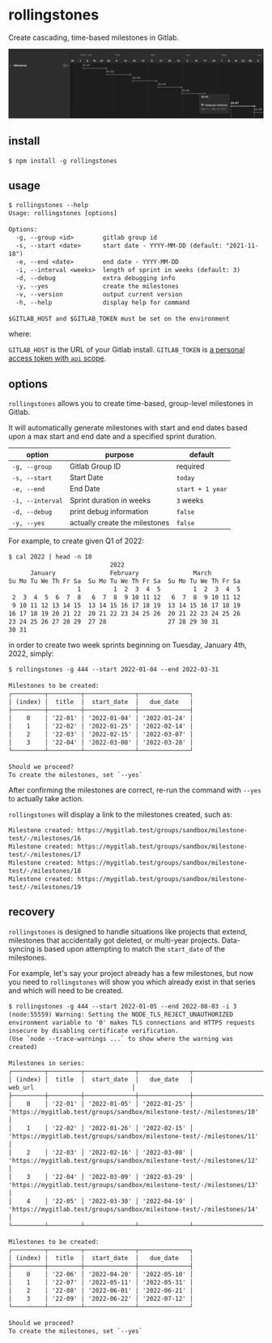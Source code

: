 # rollingstones

Create cascading, time-based milestones in Gitlab.

![](milestones.png)

## install

```console
$ npm install -g rollingstones
```

## usage

```console
$ rollingstones --help
Usage: rollingstones [options]

Options:
  -g, --group <id>        gitlab group id
  -s, --start <date>      start date - YYYY-MM-DD (default: "2021-11-18")
  -e, --end <date>        end date - YYYY-MM-DD
  -i, --interval <weeks>  length of sprint in weeks (default: 3)
  -d, --debug             extra debugging info
  -y, --yes               create the milestones
  -v, --version           output current version
  -h, --help              display help for command

$GITLAB_HOST and $GITLAB_TOKEN must be set on the environment
```

where:

`GITLAB_HOST` is the URL of your Gitlab install.
`GITLAB_TOKEN` is [a personal access token with `api` scope](https://docs.gitlab.com/ee/user/profile/personal_access_tokens.html).

## options

`rollingstones` allows you to create time-based, group-level milestones in Gitlab.

It will automatically generate milestones with start and end dates based upon a max start and end date and a specified sprint duration.

| option           | purpose                         | default          |
|------------------|---------------------------------|------------------|
| `-g, --group`    | Gitlab Group ID                 | required         |
| `-s, --start`    | Start Date                      | `today`          |
| `-e, --end`      | End Date                        | `start + 1 year` |
| `-i, --interval` | Sprint duration in weeks        | `3` weeks        |
| `-d, --debug`    | print debug information         | `false`          |
| `-y, --yes`      | actually create the milestones  | `false`          |


For example, to create given Q1 of 2022:
```console
$ cal 2022 | head -n 10
                            2022
      January               February               March
Su Mo Tu We Th Fr Sa  Su Mo Tu We Th Fr Sa  Su Mo Tu We Th Fr Sa
                   1         1  2  3  4  5         1  2  3  4  5
 2  3  4  5  6  7  8   6  7  8  9 10 11 12   6  7  8  9 10 11 12
 9 10 11 12 13 14 15  13 14 15 16 17 18 19  13 14 15 16 17 18 19
16 17 18 19 20 21 22  20 21 22 23 24 25 26  20 21 22 23 24 25 26
23 24 25 26 27 28 29  27 28                 27 28 29 30 31
30 31
```

in order to create two week sprints beginning on Tuesday, January 4th, 2022, simply:

```console
$ rollingstones -g 444 --start 2022-01-04 --end 2022-03-31

Milestones to be created:
┌─────────┬─────────┬──────────────┬──────────────┐
│ (index) │  title  │  start_date  │   due_date   │
├─────────┼─────────┼──────────────┼──────────────┤
│    0    │ '22-01' │ '2022-01-04' │ '2022-01-24' │
│    1    │ '22-02' │ '2022-01-25' │ '2022-02-14' │
│    2    │ '22-03' │ '2022-02-15' │ '2022-03-07' │
│    3    │ '22-04' │ '2022-03-08' │ '2022-03-28' │
└─────────┴─────────┴──────────────┴──────────────┘

Should we proceed?
To create the milestones, set `--yes`
```

After confirming the milestones are correct, re-run the command with `--yes` to actually take action. 

`rollingstones` will display a link to the milestones created, such as:

```console
Milestone created: https://mygitlab.test/groups/sandbox/milestone-test/-/milestones/16
Milestone created: https://mygitlab.test/groups/sandbox/milestone-test/-/milestones/17
Milestone created: https://mygitlab.test/groups/sandbox/milestone-test/-/milestones/18
Milestone created: https://mygitlab.test/groups/sandbox/milestone-test/-/milestones/19
```

## recovery

`rollingstones` is designed to handle situations like projects that extend, milestones that accidentally got deleted, or multi-year projects. Data-syncing is based upon attempting to match the `start_date` of the milestones.

For example, let's say your project already has a few milestones, but now you need to  `rollingstones` will show you which already exist in that series and which will need to be created.

```console
$ rollingstones -g 444 --start 2022-01-05 --end 2022-08-03 -i 3 
(node:55559) Warning: Setting the NODE_TLS_REJECT_UNAUTHORIZED environment variable to '0' makes TLS connections and HTTPS requests insecure by disabling certificate verification.
(Use `node --trace-warnings ...` to show where the warning was created)

Milestones in series:
┌─────────┬─────────┬──────────────┬──────────────┬───────────────────────────────────────────────────────────────────────┐
│ (index) │  title  │  start_date  │   due_date   │                                     web_url                           │
├─────────┼─────────┼──────────────┼──────────────┼───────────────────────────────────────────────────────────────────────┤
│    0    │ '22-01' │ '2022-01-05' │ '2022-01-25' │ 'https://mygitlab.test/groups/sandbox/milestone-test/-/milestones/10' │
│    1    │ '22-02' │ '2022-01-26' │ '2022-02-15' │ 'https://mygitlab.test/groups/sandbox/milestone-test/-/milestones/11' │
│    2    │ '22-03' │ '2022-02-16' │ '2022-03-08' │ 'https://mygitlab.test/groups/sandbox/milestone-test/-/milestones/12' │
│    3    │ '22-04' │ '2022-03-09' │ '2022-03-29' │ 'https://mygitlab.test/groups/sandbox/milestone-test/-/milestones/13' │
│    4    │ '22-05' │ '2022-03-30' │ '2022-04-19' │ 'https://mygitlab.test/groups/sandbox/milestone-test/-/milestones/14' │
└─────────┴─────────┴──────────────┴──────────────┴───────────────────────────────────────────────────────────────────────┘

Milestones to be created:
┌─────────┬─────────┬──────────────┬──────────────┐
│ (index) │  title  │  start_date  │   due_date   │
├─────────┼─────────┼──────────────┼──────────────┤
│    0    │ '22-06' │ '2022-04-20' │ '2022-05-10' │
│    1    │ '22-07' │ '2022-05-11' │ '2022-05-31' │
│    2    │ '22-08' │ '2022-06-01' │ '2022-06-21' │
│    3    │ '22-09' │ '2022-06-22' │ '2022-07-12' │
└─────────┴─────────┴──────────────┴──────────────┘

Should we proceed?
To create the milestones, set `--yes`
```
